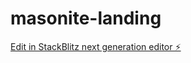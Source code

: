 # masonite-landing

[Edit in StackBlitz next generation editor ⚡️](https://stackblitz.com/~/github.com/eaguad1337/masonite-landing)